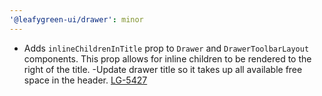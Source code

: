 ```yaml
---
'@leafygreen-ui/drawer': minor
---
```


- Adds `inlineChildrenInTitle` prop to `Drawer` and `DrawerToolbarLayout` components. This prop allows for inline children to be rendered to the right of the title.
-Update drawer title so it takes up all available free space in the header. [LG-5427](https://jira.mongodb.org/browse/LG-5427)
